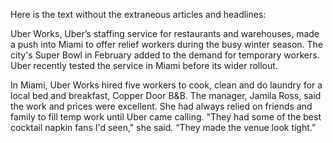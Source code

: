 Here is the text without the extraneous articles and headlines:

Uber Works, Uber’s staffing service for restaurants and warehouses, made a push into Miami to offer relief workers during the busy winter season. The city's Super Bowl in February added to the demand for temporary workers. Uber recently tested the service in Miami before its wider rollout.

In Miami, Uber Works hired five workers to cook, clean and do laundry for a local bed and breakfast, Copper Door B&B. The manager, Jamila Ross, said the work and prices were excellent. She had always relied on friends and family to fill temp work until Uber came calling. "They had some of the best cocktail napkin fans I'd seen," she said.  “They made the venue look tight.”